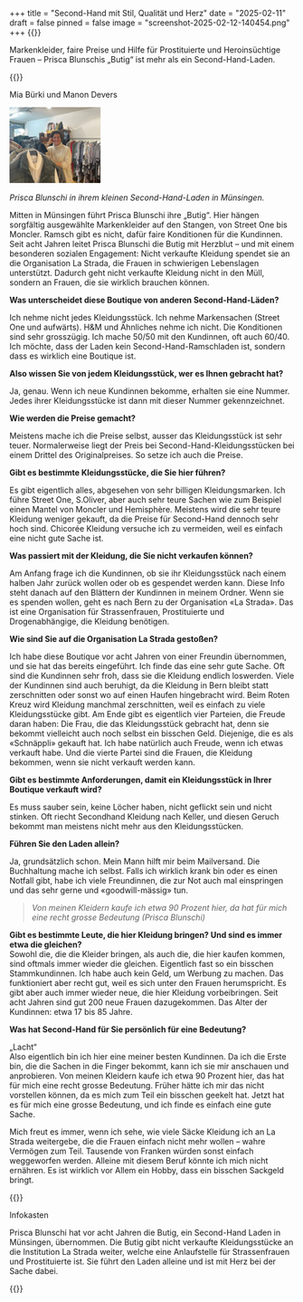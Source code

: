 +++
title = "Second-Hand mit Stil, Qualität und Herz"
date = "2025-02-11"
draft = false
pinned = false
image = "screenshot-2025-02-12-140454.png"
+++
{{<lead>}}

Markenkleider, faire Preise und Hilfe für Prostituierte und Heroinsüchtige Frauen – Prisca Blunschis „Butig“ ist mehr als ein Second-Hand-Laden.

{{<lead>}}

Mia Bürki und Manon Devers

![](screenshot-2025-02-12-140454.png)

*Prisca Blunschi in ihrem kleinen Second-Hand-Laden in Münsingen.*

<!--StartFragment-->

Mitten in Münsingen führt Prisca Blunschi ihre „Butig“. Hier hängen sorgfältig ausgewählte Markenkleider auf den Stangen, von Street One bis Moncler. Ramsch gibt es nicht, dafür faire Konditionen für die Kundinnen. Seit acht Jahren leitet Prisca Blunschi die Butig mit Herzblut – und mit einem besonderen sozialen Engagement: Nicht verkaufte Kleidung spendet sie an die Organisation La Strada, die Frauen in schwierigen Lebenslagen unterstützt. Dadurch geht nicht verkaufte Kleidung nicht in den Müll, sondern an Frauen, die sie wirklich brauchen können.

<!--EndFragment-->

<!--StartFragment-->

**Was unterscheidet diese Boutique von anderen Second-Hand-Läden?**

Ich nehme nicht jedes Kleidungsstück. Ich nehme Markensachen (Street One und aufwärts). H&M und Ähnliches nehme ich nicht. Die Konditionen sind sehr grosszügig. Ich mache 50/50 mit den Kundinnen, oft auch 60/40. Ich möchte, dass der Laden kein Second-Hand-Ramschladen ist, sondern dass es wirklich eine Boutique ist.

**Also wissen Sie von jedem Kleidungsstück, wer es Ihnen gebracht hat?**

Ja, genau. Wenn ich neue Kundinnen bekomme, erhalten sie eine Nummer. Jedes ihrer Kleidungsstücke ist dann mit dieser Nummer gekennzeichnet.

**Wie werden die Preise gemacht?**

Meistens mache ich die Preise selbst, ausser das Kleidungsstück ist sehr teuer. Normalerweise liegt der Preis bei Second-Hand-Kleidungsstücken bei einem Drittel des Originalpreises. So setze ich auch die Preise.

**Gibt es bestimmte Kleidungsstücke, die Sie hier führen?**

Es gibt eigentlich alles, abgesehen von sehr billigen Kleidungsmarken. Ich führe Street One, S.Oliver, aber auch sehr teure Sachen wie zum Beispiel einen Mantel von Moncler und Hemisphère. Meistens wird die sehr teure Kleidung weniger gekauft, da die Preise für Second-Hand dennoch sehr hoch sind. Chicorée Kleidung versuche ich zu vermeiden, weil es einfach eine nicht gute Sache ist.

**Was passiert mit der Kleidung, die Sie nicht verkaufen können?**

Am Anfang frage ich die Kundinnen, ob sie ihr Kleidungsstück nach einem halben Jahr zurück wollen oder ob es gespendet werden kann. Diese Info steht danach auf den Blättern der Kundinnen in meinem Ordner. Wenn sie es spenden wollen, geht es nach Bern zu der Organisation «La Strada». Das ist eine Organisation für Strassenfrauen, Prostituierte und Drogenabhängige, die Kleidung benötigen.

**Wie sind Sie auf die Organisation La Strada gestoßen?**

Ich habe diese Boutique vor acht Jahren von einer Freundin übernommen, und sie hat das bereits eingeführt. Ich finde das eine sehr gute Sache. Oft sind die Kundinnen sehr froh, dass sie die Kleidung endlich loswerden. Viele der Kundinnen sind auch beruhigt, da die Kleidung in Bern bleibt statt zerschnitten oder sonst wo auf einen Haufen hingebracht wird. Beim Roten Kreuz wird Kleidung manchmal zerschnitten, weil es einfach zu viele Kleidungsstücke gibt. Am Ende gibt es eigentlich vier Parteien, die Freude daran haben: Die Frau, die das Kleidungsstück gebracht hat, denn sie bekommt vielleicht auch noch selbst ein bisschen Geld. Diejenige, die es als «Schnäppli» gekauft hat. Ich habe natürlich auch Freude, wenn ich etwas verkauft habe. Und die vierte Partei sind die Frauen, die Kleidung bekommen, wenn sie nicht verkauft werden kann.

**Gibt es bestimmte Anforderungen, damit ein Kleidungsstück in Ihrer Boutique verkauft wird?**

Es muss sauber sein, keine Löcher haben, nicht geflickt sein und nicht stinken. Oft riecht Secondhand Kleidung nach Keller, und diesen Geruch bekommt man meistens nicht mehr aus den Kleidungsstücken.

**Führen Sie den Laden allein?**

Ja, grundsätzlich schon. Mein Mann hilft mir beim Mailversand. Die Buchhaltung mache ich selbst. Falls ich wirklich krank bin oder es einen Notfall gibt, habe ich viele Freundinnen, die zur Not auch mal einspringen und das sehr gerne und «goodwill-mässig» tun.

<!--EndFragment-->

<!--StartFragment-->

> *Von meinen Kleidern kaufe ich etwa 90 Prozent hier, da hat für mich eine recht grosse Bedeutung (Prisca Blunschi)*

<!--EndFragment-->

<!--StartFragment-->

**Gibt es bestimmte Leute, die hier Kleidung bringen? Und sind es immer etwa die gleichen?**\
Sowohl die, die die Kleider bringen, als auch die, die hier kaufen kommen, sind oftmals immer wieder die gleichen. Eigentlich fast so ein bisschen Stammkundinnen. Ich habe auch kein Geld, um Werbung zu machen. Das funktioniert aber recht gut, weil es sich unter den Frauen herumspricht. Es gibt aber auch immer wieder neue, die hier Kleidung vorbeibringen. Seit acht Jahren sind gut 200 neue Frauen dazugekommen. Das Alter der Kundinnen: etwa 17 bis 85 Jahre.

**Was hat Second-Hand für Sie persönlich für eine Bedeutung?**

„Lacht“\
Also eigentlich bin ich hier eine meiner besten Kundinnen. Da ich die Erste bin, die die Sachen in die Finger bekommt, kann ich sie mir anschauen und anprobieren. Von meinen Kleidern kaufe ich etwa 90 Prozent hier, das hat für mich eine recht grosse Bedeutung. Früher hätte ich mir das nicht vorstellen können, da es mich zum Teil ein bisschen geekelt hat. Jetzt hat es für mich eine grosse Bedeutung, und ich finde es einfach eine gute Sache.

Mich freut es immer, wenn ich sehe, wie viele Säcke Kleidung ich an La Strada weitergebe, die die Frauen einfach nicht mehr wollen – wahre Vermögen zum Teil. Tausende von Franken würden sonst einfach weggeworfen werden. Alleine mit diesem Beruf könnte ich mich nicht ernähren. Es ist wirklich vor Allem ein Hobby, dass ein bisschen Sackgeld bringt.

<!--EndFragment-->

{{<box>}}

Infokasten

Prisca Blunschi hat vor acht Jahren die Butig, ein Second-Hand Laden in Münsingen, übernommen. Die Butig gibt nicht verkaufte Kleidungsstücke an die Institution La Strada weiter, welche eine Anlaufstelle für Strassenfrauen und Prostituierte ist. Sie führt den Laden alleine und ist mit Herz bei der Sache dabei.

{{<box>}}